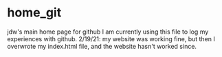 # home_git
jdw's main home page for github
I am currently using this file to log my experiences with github. 
2/19/21: my website was working fine, but then I overwrote my index.html file, and the website hasn't worked since.

